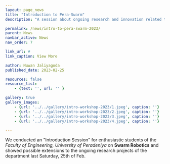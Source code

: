 ```yaml
---
layout: page_news
title: "Introduction to Pera-Swarm"
description: "A session about ongoing research and innovation related to swarm robotics"

permalink: /news/intro-to-pera-swarm-2023/
parent: News
navbar_active: News
nav_order: 7

link_url: #
link_caption: View More

author: Nuwan Jaliyagoda
published_date: 2023-02-25

resources: false
resource_list:
    - {text: '', url: '' }

gallery: true
gallery_images:
    - {url: '../../gallery/intro-workshop-2023/1.jpeg', caption: ''}
    - {url: '../../gallery/intro-workshop-2023/2.jpeg', caption: ''}
    - {url: '../../gallery/intro-workshop-2023/3.jpeg', caption: ''}
    - {url: '../../gallery/intro-workshop-2023/4.jpeg', caption: ''}

---
```



We conducted an "Introduction Session" for enthusiastic students of the _Faculty of Engineering, University of Peradeniya_ on **Swarm Robotics** and showed possible extensions to the ongoing research projects of the department last Saturday, 25th of Feb.